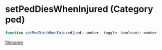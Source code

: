 # setPedDiesWhenInjured (Category ped)

```js
function setPedDiesWhenInjured(ped: number, toggle: boolean): number
```

[filename](setPedDiesWhenInjured_m.md ':include')